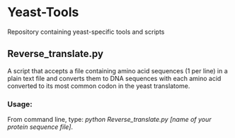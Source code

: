 # Yeast-Tools
Repository containing yeast-specific tools and scripts  

## Reverse_translate.py
A script that accepts a file containing amino acid sequences (1 per line) in a plain text file and converts them to DNA sequences with each amino acid converted to its most common codon in the yeast translatome.

### Usage:
From command line, type: _python Reverse_translate.py [name of your protein sequence file]_.
